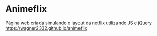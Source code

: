# Animeflix
Página web criada simulando o layout da netflix utilizando JS e jQuery <br>
https://wagner2332.github.io/animeflix
